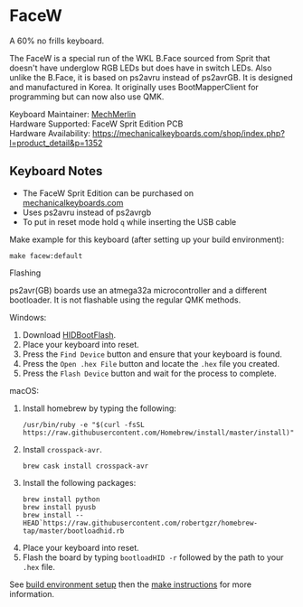 # FaceW

A 60% no frills keyboard.

The FaceW is a special run of the WKL B.Face sourced from Sprit that doesn't have underglow RGB LEDs
but does have in switch LEDs. Also unlike the B.Face, it is based on ps2avru instead of ps2avrGB. It 
is designed and manufactured in Korea.  It originally uses BootMapperClient for programming but 
can now also use QMK. 

Keyboard Maintainer: [MechMerlin](www.github.com/mechmerlin)  
Hardware Supported: FaceW Sprit Edition PCB  
Hardware Availability: https://mechanicalkeyboards.com/shop/index.php?l=product_detail&p=1352

## Keyboard Notes
- The FaceW Sprit Edition can be purchased on [mechanicalkeyboards.com](www.mechanicalkeyboards.com)
- Uses ps2avru instead of ps2avrgb
- To put in reset mode hold `q` while inserting the USB cable

Make example for this keyboard (after setting up your build environment):

    make facew:default

Flashing

ps2avr(GB) boards use an atmega32a microcontroller and a different bootloader. It is not flashable using the regular QMK methods. 

Windows: 
1. Download [HIDBootFlash](http://vusb.wikidot.com/project:hidbootflash).
2. Place your keyboard into reset. 
3. Press the `Find Device` button and ensure that your keyboard is found.
4. Press the `Open .hex File` button and locate the `.hex` file you created.
5. Press the `Flash Device` button and wait for the process to complete. 

macOS:
1. Install homebrew by typing the following:   
    ```
    /usr/bin/ruby -e "$(curl -fsSL https://raw.githubusercontent.com/Homebrew/install/master/install)"
    ```
2. Install `crosspack-avr`.  
    ```
    brew cask install crosspack-avr
    ```
3. Install the following packages:
    ```
    brew install python
    brew install pyusb
    brew install --HEAD`https://raw.githubusercontent.com/robertgzr/homebrew-tap/master/bootloadhid.rb

4. Place your keyboard into reset. 
5. Flash the board by typing `bootloadHID -r` followed by the path to your `.hex` file. 


See [build environment setup](https://docs.qmk.fm/build_environment_setup.html) then the [make instructions](https://docs.qmk.fm/make_instructions.html) for more information.
